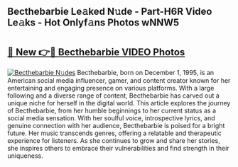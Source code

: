 ## Becthebarbie Le𝚊ked N𝚞de - Part-H6R Video Le𝚊ks - Hot Onlyf𝚊ns Photos wNNW5

# <h2><a href="http://ab73364.deff.icu/?id=Becthebarbie">🔗 New 👉🔴 Becthebarbie VIDEO Photos</a></h2>

[![Becthebarbie N𝚞des](https://i.imgur.com/rIISA9y.gif)](http://ab73364.deff.icu/?id=Becthebarbie)
Becthebarbie, born on December 1, 1995, is an American social media influencer, gamer, and content creator known for her entertaining and engaging presence on various platforms. With a large following and a diverse range of content, Becthebarbie has carved out a unique niche for herself in the digital world. This article explores the journey of Becthebarbie, from her humble beginnings to her current status as a social media sensation. With her soulful voice, introspective lyrics, and genuine connection with her audience, Becthebarbie is poised for a bright future. Her music transcends genres, offering a relatable and therapeutic experience for listeners. As she continues to grow and share her stories, she inspires others to embrace their vulnerabilities and find strength in their uniqueness.
